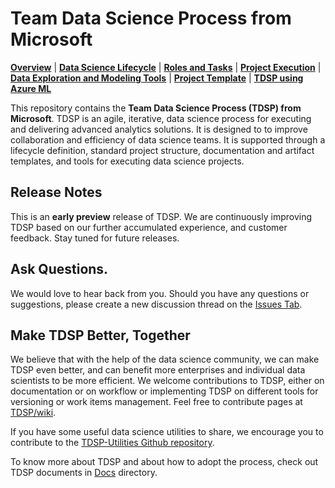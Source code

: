 # Team Data Science Process from Microsoft

[**Overview**](Docs/README.md) | [**Data Science Lifecycle**](Docs/team-data-science-process-lifecycle-detail.md) | [**Roles and Tasks**](Docs/team-data-science-process-roles-tasks.md) | [**Project Execution**](Docs/team-data-science-process-project-execution.md) | [**Data Exploration and Modeling Tools**](https://github.com/Azure/Azure-TDSP-Utilities) | [**Project Template**](https://github.com/Azure/Azure-TDSP-ProjectTemplate) | [**TDSP using Azure ML**](https://azure.microsoft.com/en-us/documentation/learning-paths/data-science-process)

This repository contains the **Team Data Science Process (TDSP) from Microsoft**. 
TDSP is an agile, iterative, data science process for executing and delivering advanced analytics solutions. It is designed to to improve collaboration and efficiency of data science teams. It is supported through a lifecycle definition, standard project structure, documentation and artifact templates, and tools for executing data science projects. 

## Release Notes

This is an **early preview** release of TDSP. We are continuously improving TDSP based on our further accumulated experience, and customer feedback. Stay tuned for future releases. 

## Ask Questions. 

We would love to hear back from you. Should you have any questions or suggestions, please create a new discussion thread on the [Issues Tab](https://github.com/Azure/Microsoft-TDSP/issues).

## Make TDSP Better, Together

We believe that with the help of the data science community, we can make TDSP even better, and can benefit more enterprises and individual data scientists to be more efficient. We welcome contributions to TDSP, either on documentation or on workflow or implementing TDSP on different tools for versioning or work items management. Feel free to contribute pages at [TDSP/wiki](https://github.com/Azure/Microsoft-TDSP/wiki). 

If you have some useful data science utilities to share, we encourage you to contribute to 
the [TDSP-Utilities Github repository](https://github.com/Azure/Azure-TDSP-Utilities).  

To know more about TDSP and about how to adopt the process, check out TDSP documents in [Docs](Docs) directory. 


